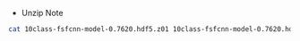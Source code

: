 - Unzip Note

```bash
cat 10class-fsfcnn-model-0.7620.hdf5.z01 10class-fsfcnn-model-0.7620.hdf5.z02 > combined.zip && unzip -FF combined.zip
```
